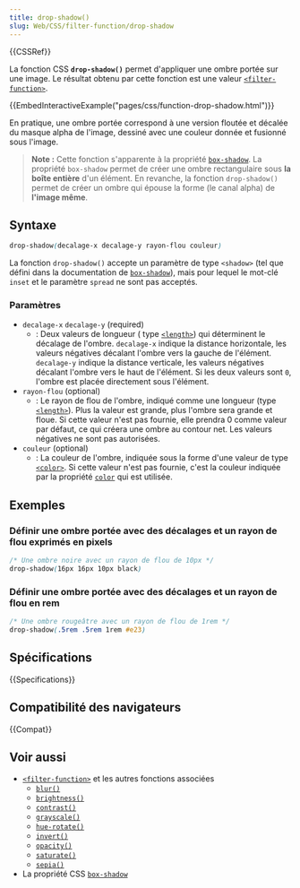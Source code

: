 ```yaml
---
title: drop-shadow()
slug: Web/CSS/filter-function/drop-shadow
---
```


{{CSSRef}}

La fonction CSS **`drop-shadow()`** permet d'appliquer une ombre portée sur une image. Le résultat obtenu par cette fonction est une valeur [`<filter-function>`](/fr/docs/Web/CSS/filter-function).

{{EmbedInteractiveExample("pages/css/function-drop-shadow.html")}}

En pratique, une ombre portée correspond à une version floutée et décalée du masque alpha de l'image, dessiné avec une couleur donnée et fusionné sous l'image.

> **Note :** Cette fonction s'apparente à la propriété [`box-shadow`](/fr/docs/Web/CSS/box-shadow). La propriété `box-shadow` permet de créer une ombre rectangulaire sous **la boîte entière** d'un élément. En revanche, la fonction `drop-shadow()` permet de créer un ombre qui épouse la forme (le canal alpha) de **l'image même**.

## Syntaxe

```css
drop-shadow(decalage-x decalage-y rayon-flou couleur)
```

La fonction `drop-shadow()` accepte un paramètre de type `<shadow>` (tel que défini dans la documentation de [`box-shadow`](/fr/docs/Web/CSS/box-shadow)), mais pour lequel le mot-clé `inset` et le paramètre `spread` ne sont pas acceptés.

### Paramètres

- `decalage-x` `decalage-y` (required)
  - : Deux valeurs de longueur ( type [`<length>`](/fr/docs/Web/CSS/length)) qui déterminent le décalage de l'ombre. `decalage-x` indique la distance horizontale, les valeurs négatives décalant l'ombre vers la gauche de l'élément. `decalage-y` indique la distance verticale, les valeurs négatives décalant l'ombre vers le haut de l'élément. Si les deux valeurs sont `0`, l'ombre est placée directement sous l'élément.
- `rayon-flou` (optional)
  - : Le rayon de flou de l'ombre, indiqué comme une longueur (type [`<length>`](/fr/docs/Web/CSS/length)). Plus la valeur est grande, plus l'ombre sera grande et floue. Si cette valeur n'est pas fournie, elle prendra 0 comme valeur par défaut, ce qui créera une ombre au contour net. Les valeurs négatives ne sont pas autorisées.
- `couleur` (optional)
  - : La couleur de l'ombre, indiquée sous la forme d'une valeur de type [`<color>`](/fr/docs/Web/CSS/color_value). Si cette valeur n'est pas fournie, c'est la couleur indiquée par la propriété [`color`](/fr/docs/Web/CSS/color) qui est utilisée.

## Exemples

### Définir une ombre portée avec des décalages et un rayon de flou exprimés en pixels

```css
/* Une ombre noire avec un rayon de flou de 10px */
drop-shadow(16px 16px 10px black)
```

### Définir une ombre portée avec des décalages et un rayon de flou en rem

```css
/* Une ombre rougeâtre avec un rayon de flou de 1rem */
drop-shadow(.5rem .5rem 1rem #e23)
```

## Spécifications

{{Specifications}}

## Compatibilité des navigateurs

{{Compat}}

## Voir aussi

- [`<filter-function>`](/fr/docs/Web/CSS/filter-function) et les autres fonctions associées
  - [`blur()`](</fr/docs/Web/CSS/filter-function/blur()>)
  - [`brightness()`](</fr/docs/Web/CSS/filter-function/brightness()>)
  - [`contrast()`](</fr/docs/Web/CSS/filter-function/contrast()>)
  - [`grayscale()`](</fr/docs/Web/CSS/filter-function/grayscale()>)
  - [`hue-rotate()`](</fr/docs/Web/CSS/filter-function/hue-rotate()>)
  - [`invert()`](</fr/docs/Web/CSS/filter-function/invert()>)
  - [`opacity()`](</fr/docs/Web/CSS/filter-function/opacity()>)
  - [`saturate()`](</fr/docs/Web/CSS/filter-function/saturate()>)
  - [`sepia()`](</fr/docs/Web/CSS/filter-function/sepia()>)
- La propriété CSS [`box-shadow`](/fr/docs/Web/CSS/box-shadow)
